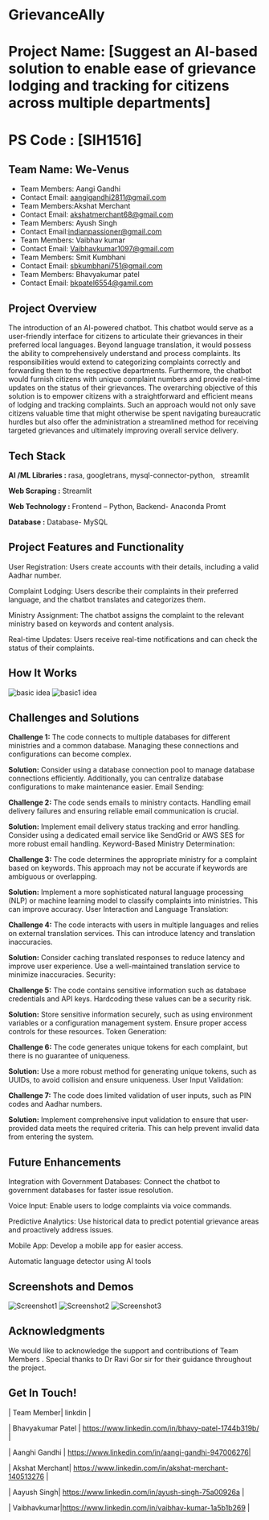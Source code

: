# GrievanceAlly
# Project Name: [Suggest an Al-based solution to enable ease of grievance lodging and tracking for citizens across multiple departments]
# PS Code : [SIH1516] 

## Team Name: We-Venus
- Team Members: Aangi Gandhi
- Contact Email: aangigandhi2811@gmail.com
- Team Members:Akshat Merchant
- Contact Email: akshatmerchant68@gmail.com
- Team Members: Ayush Singh
- Contact Email:indianpassioner@gmail.com
- Team Members: Vaibhav kumar 
- Contact Email: Vaibhavkumar1097@gmail.com
- Team Members: Smit Kumbhani
- Contact Email: sbkumbhani751@gmail.com
- Team Members: Bhavyakumar patel
- Contact Email: bkpatel6554@gamil.com


## Project Overview 
The introduction of an AI-powered chatbot. This chatbot would serve as a user-friendly interface for citizens to articulate their grievances in their preferred local languages. Beyond language translation, it would possess the ability to comprehensively understand and process complaints. Its responsibilities would extend to categorizing complaints correctly and forwarding them to the respective departments. Furthermore, the chatbot would furnish citizens with unique complaint numbers and provide real-time updates on the status of their grievances.
The overarching objective of this solution is to empower citizens with a straightforward and efficient means of lodging and tracking complaints. Such an approach would not only save citizens valuable time that might otherwise be spent navigating bureaucratic hurdles but also offer the administration a streamlined method for receiving targeted grievances and ultimately improving overall service delivery.  



## Tech Stack 
**AI /ML Libraries  :** 
  rasa,
  googletrans,
  mysql-connector-python,
  streamlit
  
**Web Scraping :**
  Streamlit 
  
**Web Technology :**
  Frontend – Python,
  Backend- Anaconda Promt
  
**Database :**
  Database- MySQL 

## Project Features and Functionality 
User Registration: Users create accounts with their details, including a valid Aadhar number.

Complaint Lodging: Users describe their complaints in their preferred language, and the chatbot translates and categorizes them.

Ministry Assignment: The chatbot assigns the complaint to the relevant ministry based on keywords and content analysis.

Real-time Updates: Users receive real-time notifications and can check the status of their complaints.

## How It Works 
<img src="https://github.com/bhavy029/GrievanceAlly/blob/machine-learning/WhatsApp%20Image%202023-09-27%20at%201.37.12%20PM.jpeg" alt="basic idea">
<img src="https://github.com/bhavy029/GrievanceAlly/blob/machine-learning/WhatsApp%20Image%202023-09-27%20at%201.51.13%20PM.jpeg" alt="basic1 idea"> 


## Challenges and Solutions 
**Challenge 1:** The code connects to multiple databases for different ministries and a common database. Managing these connections and configurations can become complex.

**Solution:** Consider using a database connection pool to manage database connections efficiently. Additionally, you can centralize database configurations to make maintenance easier.
Email Sending:

**Challenge 2:** The code sends emails to ministry contacts. Handling email delivery failures and ensuring reliable email communication is crucial.

**Solution:** Implement email delivery status tracking and error handling. Consider using a dedicated email service like SendGrid or AWS SES for more robust email handling.
Keyword-Based Ministry Determination:

**Challenge 3:** The code determines the appropriate ministry for a complaint based on keywords. This approach may not be accurate if keywords are ambiguous or overlapping.

**Solution:** Implement a more sophisticated natural language processing (NLP) or machine learning model to classify complaints into ministries. This can improve accuracy.
User Interaction and Language Translation:

**Challenge 4:** The code interacts with users in multiple languages and relies on external translation services. This can introduce latency and translation inaccuracies.

**Solution:** Consider caching translated responses to reduce latency and improve user experience. Use a well-maintained translation service to minimize inaccuracies.
Security:

**Challenge 5:** The code contains sensitive information such as database credentials and API keys. Hardcoding these values can be a security risk.

**Solution:** Store sensitive information securely, such as using environment variables or a configuration management system. Ensure proper access controls for these resources.
Token Generation:

**Challenge 6:** The code generates unique tokens for each complaint, but there is no guarantee of uniqueness.

**Solution:** Use a more robust method for generating unique tokens, such as UUIDs, to avoid collision and ensure uniqueness.
User Input Validation:

**Challenge 7:** The code does limited validation of user inputs, such as PIN codes and Aadhar numbers.

**Solution:** Implement comprehensive input validation to ensure that user-provided data meets the required criteria. This can help prevent invalid data from entering the system.

## Future Enhancements 
Integration with Government Databases: Connect the chatbot to government databases for faster issue resolution.

Voice Input: Enable users to lodge complaints via voice commands.

Predictive Analytics: Use historical data to predict potential grievance areas and proactively address issues.

Mobile App: Develop a mobile app for easier access.

Automatic language detector using AI tools

## Screenshots and Demos 
<img src="https://github.com/bhavy029/GrievanceAlly/blob/machine-learning/WhatsApp%20Image%202023-09-27%20at%201.10.12%20PM.jpeg" alt="Screenshot1">
<img src="https://github.com/bhavy029/GrievanceAlly/blob/machine-learning/WhatsApp%20Image%202023-09-27%20at%201.09.05%20PM.jpeg" alt="Screenshot2">
<img src="https://github.com/bhavy029/GrievanceAlly/blob/machine-learning/WhatsApp%20Image%202023-09-27%20at%201.10.36%20PM.jpeg" alt="Screenshot3">



## Acknowledgments 
We would like to acknowledge the support and contributions of Team Members . Special thanks to Dr Ravi Gor sir  for their guidance throughout the project.

## Get In Touch! 


| Team Member| linkdin |

| Bhavyakumar Patel | https://www.linkedin.com/in/bhavy-patel-1744b319b/ |

| Aanghi Gandhi  | https://www.linkedin.com/in/aangi-gandhi-947006276|

| Akshat Merchant| https://www.linkedin.com/in/akshat-merchant-140513276 |

| Aayush Singh| https://www.linkedin.com/in/ayush-singh-75a00926a |

| Vaibhavkumar|https://www.linkedin.com/in/vaibhav-kumar-1a5b1b269 |


